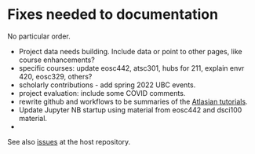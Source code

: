 # Fixes needed to documentation
No particular order.

* Project data needs building. Include data or point to other pages, like course enhancements?
* specific courses: update eosc442, atsc301, hubs for 211, explain envr 420, eosc329, others?
* scholarly contributions - add spring 2022 UBC events.
* project evaluation: include some COVID comments.
* rewrite github and workflows to be summaries of the [Atlasian tutorials](https://www.atlassian.com/git/tutorials/comparing-workflows).
* Update Jupyter NB startup using material from eosc442 and dsci100 material.
* 

See also [issues](https://github.com/eoas-ubc/eoas-ubc.github.io/issues) at the host repository.
